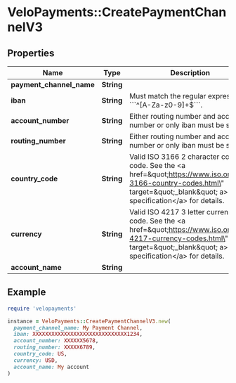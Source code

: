 # VeloPayments::CreatePaymentChannelV3

## Properties

| Name | Type | Description | Notes |
| ---- | ---- | ----------- | ----- |
| **payment_channel_name** | **String** |  | [optional] |
| **iban** | **String** | Must match the regular expression &#x60;&#x60;&#x60;^[A-Za-z0-9]+$&#x60;&#x60;&#x60;. | [optional] |
| **account_number** | **String** | Either routing number and account number or only iban must be set | [optional] |
| **routing_number** | **String** | Either routing number and account number or only iban must be set | [optional] |
| **country_code** | **String** | Valid ISO 3166 2 character country code. See the &lt;a href&#x3D;\&quot;https://www.iso.org/iso-3166-country-codes.html\&quot; target&#x3D;\&quot;_blank\&quot; a&gt;ISO specification&lt;/a&gt; for details. |  |
| **currency** | **String** | Valid ISO 4217 3 letter currency code. See the &lt;a href&#x3D;\&quot;https://www.iso.org/iso-4217-currency-codes.html\&quot; target&#x3D;\&quot;_blank\&quot; a&gt;ISO specification&lt;/a&gt; for details. |  |
| **account_name** | **String** |  |  |

## Example

```ruby
require 'velopayments'

instance = VeloPayments::CreatePaymentChannelV3.new(
  payment_channel_name: My Payment Channel,
  iban: XXXXXXXXXXXXXXXXXXXXXXXXXXXXXX1234,
  account_number: XXXXXX5678,
  routing_number: XXXXX6789,
  country_code: US,
  currency: USD,
  account_name: My account
)
```

